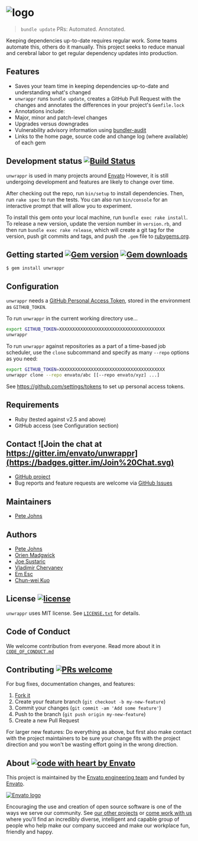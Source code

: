 # ![logo](https://user-images.githubusercontent.com/20217279/37953358-6847ed8a-31ee-11e8-9d3f-492e2574d7dc.png)

>  `bundle update` PRs: Automated. Annotated.

Keeping dependencies up-to-date requires regular work. Some teams automate this,
others do it manually. This project seeks to reduce manual and cerebral labor
to get regular dependency updates into production.

## Features

 - Saves your team time in keeping dependencies up-to-date and understanding what's changed
 - `unwrappr` runs `bundle update`, creates a GitHub Pull Request with the changes and annotates the differences in your project's `Gemfile.lock`
 - Annotations include:
  - Major, minor and patch-level changes
  - Upgrades versus downgrades
  - Vulnerability advisory information using [bundler-audit](https://github.com/rubysec/bundler-audit)
  - Links to the home page, source code and change log (where available) of each gem

## Development status [![Build Status](https://travis-ci.org/envato/unwrappr.svg?branch=master)](https://travis-ci.org/envato/unwrappr)

`unwrappr` is used in many projects around [Envato][envato]
However, it is still undergoing development and features are likely to change
over time.

After checking out the repo, run `bin/setup` to install dependencies. Then, run
`rake spec` to run the tests. You can also run `bin/console` for an interactive
prompt that will allow you to experiment.

To install this gem onto your local machine, run `bundle exec rake install`. To
release a new version, update the version number in `version.rb`, and then run
`bundle exec rake release`, which will create a git tag for the version, push
git commits and tags, and push the `.gem` file to
[rubygems.org](https://rubygems.org).


## Getting started [![Gem version](https://img.shields.io/gem/v/unwrappr.svg?style=flat-square)](https://github.com/envato/unwrappr) [![Gem downloads](https://img.shields.io/gem/dt/unwrappr.svg?style=flat-square)](https://rubygems.org/gems/unwrappr)

```
$ gem install unwrappr
```

## Configuration

`unwrappr` needs a [GitHub Personal Access Token](https://github.com/settings/tokens), stored in the environment as `GITHUB_TOKEN`.

To run `unwrappr` in the current working directory use...

```bash
export GITHUB_TOKEN=XXXXXXXXXXXXXXXXXXXXXXXXXXXXXXXXXXXXXXXX
unwrappr
```

To run `unwrappr` against repositories as a part of a time-based job
scheduler, use the `clone` subcommand and specify as many `--repo` options as
you need:

```bash
export GITHUB_TOKEN=XXXXXXXXXXXXXXXXXXXXXXXXXXXXXXXXXXXXXXXX
unwrappr clone --repo envato/abc [[--repo envato/xyz] ...]
```

See https://github.com/settings/tokens to set up personal access tokens.

## Requirements

 - Ruby (tested against v2.5 and above)
 - GitHub access (see Configuration section)

## Contact ![Join the chat at https://gitter.im/envato/unwrappr](https://badges.gitter.im/Join%20Chat.svg)

 - [GitHub project](https://github.com/envato/unwrappr)
 - Bug reports and feature requests are welcome via [GitHub Issues](https://github.com/envato/unwrappr/issues)

## Maintainers

 - [Pete Johns](https://github.com/johnsyweb)

## Authors

 - [Pete Johns](https://github.com/johnsyweb)
 - [Orien Madgwick](https://github.com/orien)
 - [Joe Sustaric](https://github.com/joesustaric)
 - [Vladimir Chervanev](https://github.com/vchervanev)
 - [Em Esc](https://github.com/emesc)
 - [Chun-wei Kuo](https://github.com/Domon)

## License [![license](https://img.shields.io/github/license/mashape/apistatus.svg?style=flat-square)](https://github.com/envato/unwrappr/blob/master/LICENSE.txt)

`unwrappr` uses MIT license. See
[`LICENSE.txt`](https://github.com/envato/unwrappr/blob/master/LICENSE.txt) for
details.

## Code of Conduct

We welcome contribution from everyone. Read more about it in
[`CODE_OF_CONDUCT.md`](https://github.com/envato/unwrappr/blob/master/CODE_OF_CONDUCT.md)

## Contributing [![PRs welcome](https://img.shields.io/badge/PRs-welcome-orange.svg?style=flat-square)](https://github.com/envato/unwrappr/issues)

For bug fixes, documentation changes, and features:

1. [Fork it](./fork)
1. Create your feature branch (`git checkout -b my-new-feature`)
1. Commit your changes (`git commit -am 'Add some feature'`)
1. Push to the branch (`git push origin my-new-feature`)
1. Create a new Pull Request

For larger new features: Do everything as above, but first also make contact with the project maintainers to be sure your change fits with the project direction and you won't be wasting effort going in the wrong direction.

## About [![code with heart by Envato](https://img.shields.io/badge/%3C%2F%3E%20with%20%E2%99%A5%20by-Envato-ff69b4.svg?style=flat-square)](https://github.com/envato/unwrappr)

This project is maintained by the [Envato engineering team][webuild] and funded by [Envato][envato].

[<img src="http://opensource.envato.com/images/envato-oss-readme-logo.png" alt="Envato logo">][envato]

Encouraging the use and creation of open source software is one of the ways we
serve our community. See [our other projects][oss] or [come work with
us][careers] where you'll find an incredibly diverse, intelligent and capable
group of people who help make our company succeed and make our workplace fun,
friendly and happy.

  [webuild]: https://webuild.envato.com?utm_source=github
  [envato]: https://envato.com?utm_source=github
  [oss]: https://opensource.envato.com/?utm_source=github
  [careers]: https://envato.com/careers/?utm_source=github
